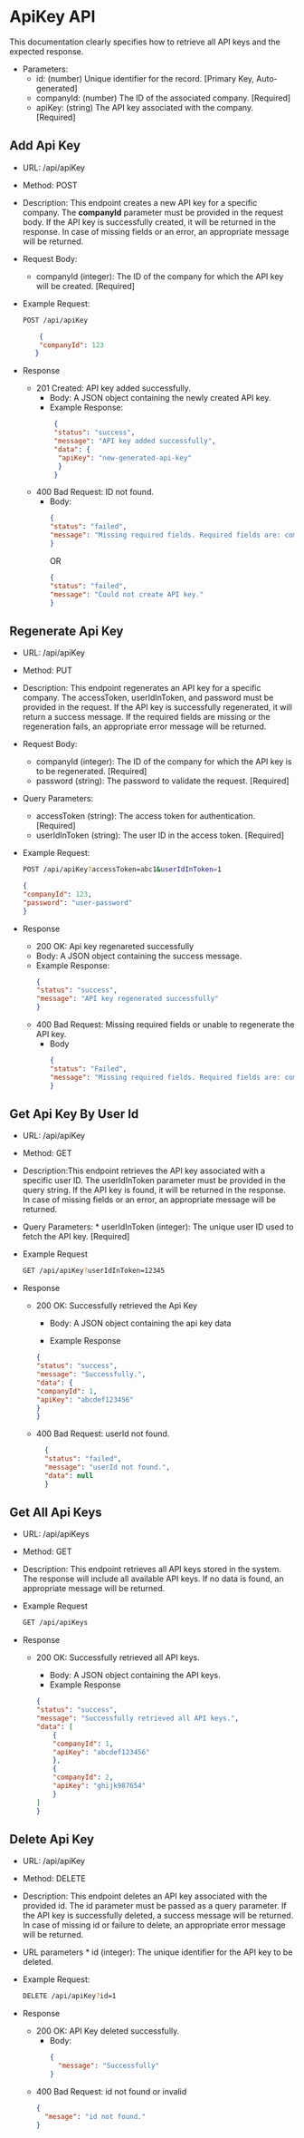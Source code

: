 # ApiKey API

This documentation clearly specifies how to retrieve all API keys and the expected response.

* Parameters:
    - id: (number) Unique identifier for the record. [Primary Key, Auto-generated]
    - companyId: (number) The ID of the associated company. [Required]
    - apiKey: (string) The API key associated with the company. [Required]

## Add Api Key

* URL: /api/apiKey
* Method: POST
* Description: This endpoint creates a new API key for a specific company. The **companyId** parameter must be provided in the request body. If the API key is successfully created, it will be returned in the response. In case of missing fields or an error, an appropriate message will be returned.
* Request Body:
    * companyId (integer): The ID of the company for which the API key will be created. [Required]
* Example Request:
  ```bash
  POST /api/apiKey
  ```
  ```json
      {
      "companyId": 123
     }
  ```

* Response
    * 201 Created: API key added successfully.
        * Body: A JSON object containing the newly created API key.
        * Example Response:
          ```json
           {
           "status": "success",
           "message": "API key added successfully",
           "data": {
            "apiKey": "new-generated-api-key"
            }
           }
           ```
    * 400 Bad Request: ID not found.
        * Body:
          ```json
          {
          "status": "failed",
          "message": "Missing required fields. Required fields are: companyId."
          }

          ```
          OR
          ```json
          {
          "status": "failed",
          "message": "Could not create API key."
          }
          ```


## Regenerate Api Key 

* URL: /api/apiKey
* Method: PUT
* Description: This endpoint regenerates an API key for a specific company. The accessToken, userIdInToken, and password must be provided in the request. If the API key is successfully regenerated, it will return a success message. If the required fields are missing or the regeneration fails, an appropriate error message will be returned.
* Request Body:
  * companyId (integer): The ID of the company for which the API key is to be regenerated. [Required]
  * password (string): The password to validate the request. [Required]
    
* Query Parameters:
    * accessToken (string): The access token for authentication. [Required]
    * userIdInToken (string): The user ID in the access token. [Required]
      
* Example Request:
  ```bash
  POST /api/apiKey?accessToken=abc1&userIdInToken=1
  ```
  ```json
  {
  "companyId": 123,
  "password": "user-password"
  }
  ```

* Response
   * 200 OK: Api key regenareted successfully
   * Body: A JSON object containing the success message.
   * Example Response:
       ```json
       {
       "status": "success",
       "message": "API key regenerated successfully"
       }
       ```
   * 400 Bad Request: Missing required fields or unable to regenerate the API key.
       * Body
           ```json
           {
           "status": "Failed",
           "message": "Missing required fields. Required fields are: companyId, accessToken, password."
           }
           ```


## Get Api Key By User Id

* URL: /api/apiKey
* Method: GET
* Description:This endpoint retrieves the API key associated with a specific user ID. The userIdInToken parameter must be provided in the query string. If the API key is found, it will be returned in the response. In case of missing fields or an error, an appropriate message will be returned.
* Query Parameters:
      * userIdInToken (integer): The unique user ID used to fetch the API key. [Required]

* Example Request
  ```bash
  GET /api/apiKey?userIdInToken=12345
  ```

* Response
    * 200 OK: Successfully retrieved the Api Key
      * Body: A JSON object containing the api key data
      
      * Example Response
      ```json
      {
      "status": "success",
      "message": "Successfully.",
      "data": {
      "companyId": 1,
      "apiKey": "abcdef123456"
      }
      }
      ```
    * 400 Bad Request: userId not found.
        ```json
          {
          "status": "failed",
          "message": "userId not found.",
          "data": null
          }
        ```


## Get All Api Keys

* URL: /api/apiKeys
* Method: GET
* Description: This endpoint retrieves all API keys stored in the system. The response will include all available API keys. If no data is found, an appropriate message will be returned.
* Example Request
  ```bash
  GET /api/apiKeys
  ```

* Response
    * 200 OK: Successfully retrieved all API keys.
      * Body: A JSON object containing the API keys.
      * Example Response

      ```json
      {
      "status": "success",
      "message": "Successfully retrieved all API keys.",
      "data": [
          {
          "companyId": 1,
          "apiKey": "abcdef123456"
          },
          {
          "companyId": 2,
          "apiKey": "ghijk987654"
          }
      ]
      }
      ``` 

## Delete Api Key

* URL: /api/apiKey
* Method: DELETE
* Description: This endpoint deletes an API key associated with the provided id. The id parameter must be passed as a query parameter. If the API key is successfully deleted, a success message will be returned. In case of missing id or failure to delete, an appropriate error message will be returned.
* URL parameters
      * id (integer): The unique identifier for the API key to be deleted.
* Example Request:
  ```bash
  DELETE /api/apiKey?id=1
  ```

* Response
    * 200 OK: API Key deleted successfully.
      * Body:
        ```json
        {
          "message": "Successfully"
        }
        ```
    * 400 Bad Request: id not found or invalid
      ```json
      {
        "mesage": "id not found."
      }
      ```
